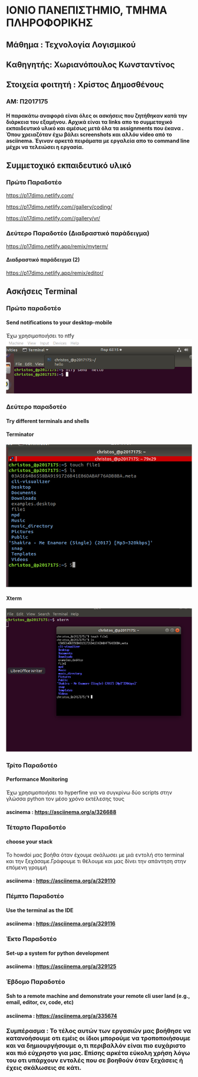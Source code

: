 # ΙΟΝΙΟ ΠΑΝΕΠΙΣΤΗΜΙΟ, ΤΜΗΜΑ ΠΛΗΡΟΦΟΡΙΚΗΣ 
## Μάθημα : Τεχνολογία Λογισμικού
## Kαθηγητής: Χωριανόπουλος Κωνσταντίνος 

## Στοιχεία φοιτητή : Χρίστος Δημοσθένους
### ΑΜ: Π2017175 

#### H παρακάτω αναφορά είναι όλες οι ασκήσεις που ζητήθηκαν κατά την διάρκεια του εξαμήνου. Αρχικά είναι τα links απο το συμμετοχικό εκπαιδευτικό υλικό και αμέσως μετά όλα τα assignments που έκανα . Όπου χρειαζόταν έχω βάλει screenshots και αλλόυ video από το asciinema. Έγιναν αρκετά πειράματα με εργαλεία απο το command line μέχρι να τελειώσει η εργασία.

## Συμμετοχικό εκπαιδευτικό υλικό
### Πρώτο Παραδοτέο
https://p17dimo.netlify.com/

https://p17dimo.netlify.com//gallery/coding/

https://p17dimo.netlify.com//gallery/vr/
### Δεύτερο Παραδοτέο (Διαδραστικό παράδειγμα)
https://p17dimo.netlify.app/remix/myterm/
#### Διαδραστικό παράδειγμα (2)
https://p17dimo.netlify.app/remix/editor/

## Ασκήσεις Terminal

### Πρώτο παραδοτέο
#### Send notifications to your desktop-mobile
Έχω χρησιμοποιήσει το ntfy
![ntfy](ntfy.png)

### Δεύτερο παραδοτέο
#### Try different terminals and shells
#### Terminator
![terminator](terminator.png)
#### Xterm
![xterm](xterm.png)

### Τρίτο Παραδοτέο
#### Performance Monitoring
Έχω χρησιμοποιήσει το hyperfine για να συγκρίνω δύο scripts στην γλώσσα python τον μέσο χρόνο εκτέλεσης τους
#### ascinema : https://asciinema.org/a/326688

### Τέταρτο Παραδοτέο
#### choose your stack
To howdoi μας βοήθα όταν έχουμε σκάλωσει με μιά εντολή στο terminal και την ξεχάσαμε.Γράφουμε τι θέλουμε και μας δίνει την απάντηση στην επόμενη γραμμή
#### asciinema : https://asciinema.org/a/329110

### Πέμπτο Παραδοτέο
#### Use the terminal as the IDE
#### asciinema : https://asciinema.org/a/329116

### Έκτο Παραδοτέο
#### Set-up a system for python development
#### asciinema : https://asciinema.org/a/329125

### Έβδομο Παραδοτέο
#### Ssh to a remote machine and demonstrate your remote cli user land (e.g., email, editor, cv, code, etc)
#### asciinema : https://asciinema.org/a/335674

### Συμπέρασμα : Το τέλος αυτών των εργασιών μας βοήθησε να κατανοήσουμε οτι εμέις οι ίδιοι μπορούμε να τροποποιήσουμε και να δημιουργήσουμε ο,τι περιβαλλόν είναι πιο ευχάριστο και πιό εύχρηστο για μας. Επίσης αρκέτα εύκολη χρήση λόγω του οτι υπάρχουν εντολές που σε βοηθούν όταν ξεχάσεις ή έχεις σκάλωσεις σε κάτι. 
